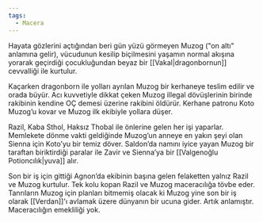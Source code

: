 ```yaml
---  
tags:  
  - Macera  
---  
```

  
Hayata gözlerini açtığından beri gün yüzü görmeyen Muzog ("on altı" anlamına gelir), vücudunun kesilip biçilmesini yaşamın normal akışına yorarak geçirdiği çocukluğundan beyaz bir [[Vakal|dragonbornun]] cevvalliği ile kurtulur.  
  
Kaçarken dragonborn ile yolları ayrılan Muzog bir kerhaneye teslim edilir ve orada büyür. Acı kuvvetiyle dikkat çeken Muzog illegal dövüşlerinin birinde rakibinin kendine OÇ demesi üzerine rakibini öldürür. Kerhane patronu Koto Muzog’u kovar ve Muzog ilk ekibiyle yollara düşer.  
  
Razil, Kaba Sthol, Haksız Thobal ile önlerine gelen her işi yaparlar. Memlekete dönme vakti geldiğinde Muzog’un anneye en yakın şeyi olan Sienna için Koto’yu bir temiz döver. Saldon’da namını iyice yayan Muzog bir taraftan biriktirdiği paralar ile Zavir ve Sienna’ya bir [[Valgenoğlu Potioncılık|yuva]] alır.  
  
Son bir iş için gittiği Agnon’da ekibinin başına gelen felaketten yalnız Razil ve Muzog kurtulur. Tek kolu kopan Razil ve Muzog maceracılığa tövbe eder. Tanrıların Muzog için planları bitmemiş olacak ki Muzog yine son bir iş olarak [[Verdan]]'ı avlamak üzere dünyanın bir ucuna gider. Artık anlamıştır. Maceracılığın emekliliği yok.